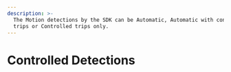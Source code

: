 ```yaml
---
description: >-
  The Motion detections by the SDK can be Automatic, Automatic with controlled
  trips or Controlled trips only.
---
```


# Controlled Detections

